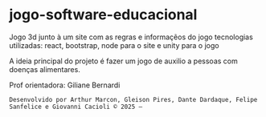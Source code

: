 # jogo-software-educacional
Jogo 3d junto à um site com as regras e informaçẽos do jogo
tecnologias utilizadas: react, bootstrap, node para o site e unity para o jogo 

A ideia principal do projeto é fazer um jogo de auxilio a pessoas com doenças alimentares.

Prof orientadora: Giliane Bernardi

    Desenvolvido por Arthur Marcon, Gleison Pires, Dante Dardaque, Felipe Sanfelice e Giovanni Cacioli © 2025 —
